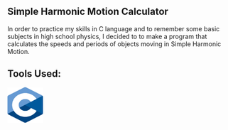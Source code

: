 ## Simple Harmonic Motion Calculator

In order to practice my skills in C language and to remember some basic subjects in high school physics, I decided to to make a program that calculates the speeds and periods of objects moving in Simple Harmonic Motion.

## Tools Used:

<img src="images/c_icon.png" alt="Logo da Linguagem C" width="80" height="80">
